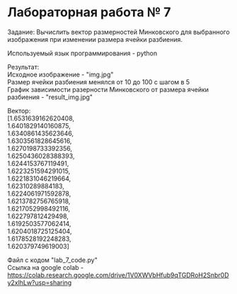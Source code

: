 # Лабораторная работа № 7
Задание: Вычислить вектор размерностей Минковского для выбранного изображения при изменении размера ячейки разбиения.

Используемый язык программирования - python

Результат: \
Исходное изображение - "img.jpg" \
Размер ячейки разбиения менялся от 10 до 100 с шагом в 5 \
График зависимости разерности  Минковского  от размера ячейки разбиения - "result_img.jpg" 

Вектор: \
[1.6531639162620408, \
1.6401829140160875, \
1.6340861435623646, \
 1.6303561828645616, \
1.6270198733392356, \
1.6250436028388393, \
1.6244153767119491, \
1.6223251594291015, \
1.6221831046219664, \
1.62310289884183, \
1.6224061971592878, \
1.6213782756765918, \
1.6217052998492116, \
1.622797812429498, \
1.6192503577062414, \
1.6204018725125404, \
1.6178528192248283, \
1.620379749619003]

Файл с кодом "lab_7_code.py" \
Ссылка на google colab - https://colab.research.google.com/drive/1V0XWVbHfub9qTGDRoH2Snbr0Dy2xlhLw?usp=sharing




